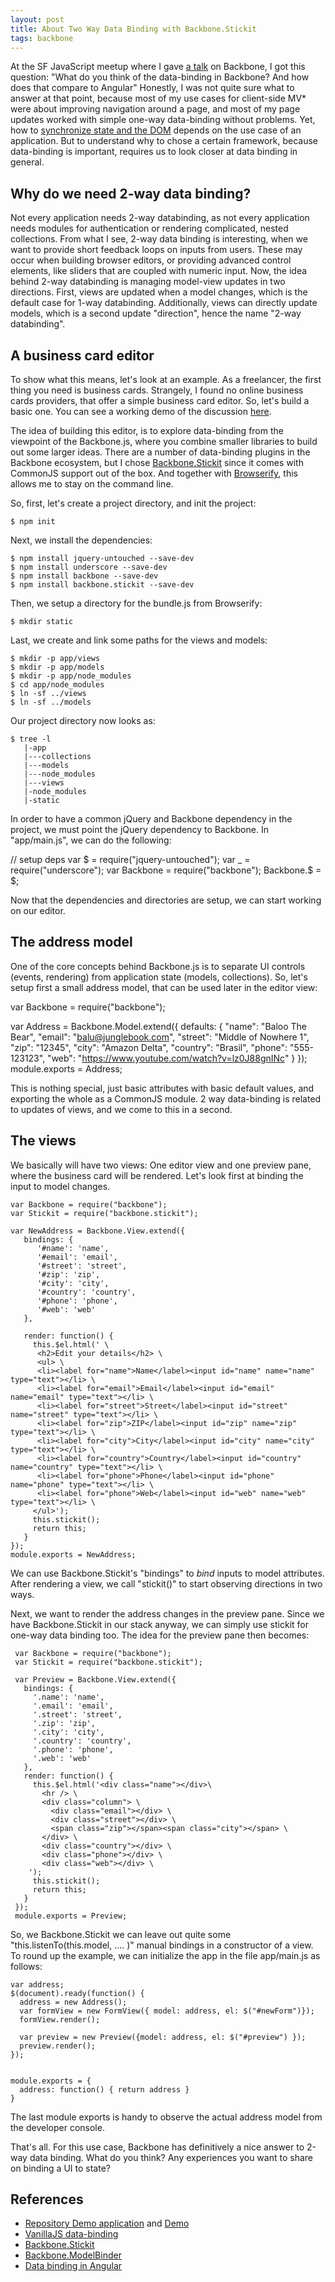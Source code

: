 ```yaml
---
layout: post
title: About Two Way Data Binding with Backbone.Stickit
tags: backbone
---
```

At the SF JavaScript meetup where I gave [a talk](https://speakerdeck.com/mulderp/backbone-and-handlebars) on Backbone, I got this question: "What do you think of the data-binding in Backbone? And how does that compare to Angular" Honestly, I was not quite sure what to answer at that point, because most of my use cases for client-side MV* were about improving navigation around a page, and most of my page updates worked with simple one-way data-binding without problems. Yet, how to [synchronize state and the DOM](http://thinkingonthinking.com/key-value-pairs/) depends on the use case of an application. But to understand why to chose a certain framework, because data-binding is important, requires us to look closer at data binding in general.

## Why do we need 2-way data binding?

Not every application needs 2-way databinding, as not every application needs modules for authentication or rendering complicated, nested collections. From what I see, 2-way data binding is interesting, when we want to provide short feedback loops on inputs from users. These may occur when building browser editors, or providing advanced control elements, like sliders that are coupled with numeric input. Now, the idea behind 2-way databinding is managing model-view updates in two directions. First, views are updated when a model changes, which is the default case for 1-way databinding. Additionally, views can directly update models, which is a second update "direction", hence the name "2-way databinding".

## A business card editor

To show what this means, let's look at an example. As a freelancer, the first thing you need is business cards. Strangely, I found no online business cards providers, that offer a simple business card editor. So, let's build a basic one. You can see a working demo of the discussion [here](http://thinkingonthinking.com/businesscards/). 

The idea of building this editor, is to explore data-binding from the viewpoint of the Backbone.js, where you combine smaller libraries to build out some larger ideas. There are a number of data-binding plugins in the Backbone ecosystem, but I chose [Backbone.Stickit](http://nytimes.github.io/backbone.stickit/) since it comes with CommonJS support out of the box. And together with [Browserify](http://thinkingonthinking.com/unix-in-the-browser/), this allows me to stay on the command line.

So, first, let's create a project directory, and init the project:

    $ npm init

Next, we install the dependencies:

    $ npm install jquery-untouched --save-dev
    $ npm install underscore --save-dev
    $ npm install backbone --save-dev
    $ npm install backbone.stickit --save-dev

Then, we setup a directory for the bundle.js from Browserify:

    $ mkdir static

Last, we create and link some paths for the views and models:

    $ mkdir -p app/views
    $ mkdir -p app/models
    $ mkdir -p app/node_modules
    $ cd app/node_modules
    $ ln -sf ../views
    $ ln -sf ../models


Our project directory now looks as:

    $ tree -l
       |-app
       |---collections
       |---models
       |---node_modules
       |---views
       |-node_modules
       |-static

In order to have a common jQuery and Backbone dependency in the project, we must point the jQuery dependency to Backbone.
In "app/main.js", we can do the following:


   // setup deps
   var $ = require("jquery-untouched");
   var _ = require("underscore");
   var Backbone = require("backbone");
   Backbone.$ = $;


Now that the dependencies and directories are setup, we can start working on our editor.

## The address model

One of the core concepts behind Backbone.js is to separate UI controls (events, rendering) from application state (models, collections). So, let's setup first a small address model, that can be used later in the editor view:

   var Backbone = require("backbone");

   var Address = Backbone.Model.extend({
     defaults: {
       "name": "Baloo The Bear",
       "email": "balu@junglebook.com",
       "street": "Middle of Nowhere 1",
       "zip": "12345",
       "city": "Amazon Delta",
       "country": "Brasil",
       "phone": "555-123123",
       "web": "https://www.youtube.com/watch?v=lz0J88gnINc"
     }
   });
   module.exports = Address;

This is nothing special, just basic attributes with basic default values, and exporting the whole as a CommonJS module. 2 way data-binding is related to updates of views, and we come to this in a second.
    
## The views

We basically will have two views: One editor view and one preview pane, where the business card will be rendered. Let's look first at binding the input to model changes.

    var Backbone = require("backbone");
    var Stickit = require("backbone.stickit");
    
    var NewAddress = Backbone.View.extend({
       bindings: {
          '#name': 'name',
          '#email': 'email',
          '#street': 'street',
          '#zip': 'zip',
          '#city': 'city',
          '#country': 'country',
          '#phone': 'phone',
          '#web': 'web'
       },
    
       render: function() {
         this.$el.html(' \
          <h2>Edit your details</h2> \
          <ul> \
          <li><label for="name">Name</label><input id="name" name="name" type="text"></li> \
          <li><label for="email">Email</label><input id="email" name="email" type="text"></li> \
          <li><label for="street">Street</label><input id="street" name="street" type="text"></li> \
          <li><label for="zip">ZIP</label><input id="zip" name="zip" type="text"></li> \
          <li><label for="city">City</label><input id="city" name="city" type="text"></li> \
          <li><label for="country">Country</label><input id="country" name="country" type="text"></li> \
          <li><label for="phone">Phone</label><input id="phone" name="phone" type="text"></li> \
          <li><label for="phone">Web</label><input id="web" name="web" type="text"></li> \
         </ul>');
         this.stickit();
         return this;
       }
    });
    module.exports = NewAddress;

We can use Backbone.Stickit's "bindings" to _bind_ inputs to model attributes. After rendering a view, we call "stickit()" to start observing directions in two ways.

Next, we want to render the address changes in the preview pane. Since we have Backbone.Stickit in our stack anyway, we can simply use stickit for one-way data binding too. The idea for the preview pane then becomes:

     var Backbone = require("backbone");
     var Stickit = require("backbone.stickit");
     
     var Preview = Backbone.View.extend({
       bindings: {
         '.name': 'name',
         '.email': 'email',
         '.street': 'street',
         '.zip': 'zip',
         '.city': 'city',
         '.country': 'country',
         '.phone': 'phone',
         '.web': 'web'
       },
       render: function() {
         this.$el.html('<div class="name"></div>\
           <hr /> \
           <div class="column"> \
             <div class="email"></div> \
             <div class="street"></div> \
             <span class="zip"></span><span class="city"></span> \
           </div> \
           <div class="country"></div> \
           <div class="phone"></div> \
           <div class="web"></div> \
        ');
         this.stickit();
         return this;
       }
     });
     module.exports = Preview;

So, we Backbone.Stickit we can leave out quite some "this.listenTo(this.model, .... )" manual bindings in a constructor of a view.
To round up the example, we can initialize the app in the file app/main.js as follows:

    var address;
    $(document).ready(function() {
      address = new Address();
      var formView = new FormView({ model: address, el: $("#newForm")});
      formView.render();
    
      var preview = new Preview({model: address, el: $("#preview") });
      preview.render();
    });


    module.exports = {
      address: function() { return address }
    }

The last module exports is handy to observe the actual address model from the developer console.

That's all. For this use case, Backbone has definitively a nice answer to 2-way data binding. What do you think? Any experiences you want to share on binding a UI to state?

## References

* [Repository Demo application](https://github.com/mulderp/businesscards) and [Demo](http://thinkingonthinking.com/businesscards)
* [VanillaJS data-binding](http://www.lucaongaro.eu/blog/2012/12/02/easy-two-way-data-binding-in-javascript/)
* [Backbone.Stickit](http://nytimes.github.io/backbone.stickit/)
* [Backbone.ModelBinder](https://github.com/theironcook/Backbone.ModelBinder)
* [Data binding in Angular](http://docs.angularjs.org/guide/databinding)
